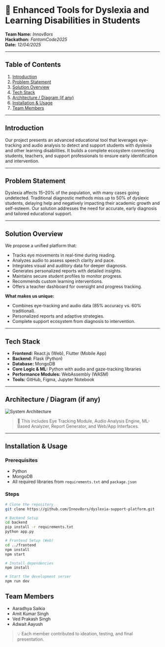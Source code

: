 # 🚀 Enhanced Tools for Dyslexia and Learning Disabilities in Students

**Team Name:** _Innov8ors_  
**Hackathon:** _FantomCode2025_  
**Date:** _12/04/2025_

---

## Table of Contents

1. [Introduction](#introduction)
2. [Problem Statement](#problem-statement)
3. [Solution Overview](#solution-overview)
4. [Tech Stack](#tech-stack)
5. [Architecture / Diagram (if any)](#architecture--diagram-if-any)
6. [Installation & Usage](#installation--usage)
7. [Team Members](#team-members)

---

## Introduction

Our project presents an advanced educational tool that leverages eye-tracking and audio analysis to detect and support students with dyslexia and other learning disabilities. It builds a complete ecosystem connecting students, teachers, and support professionals to ensure early identification and intervention.

---

## Problem Statement

Dyslexia affects 15–20% of the population, with many cases going undetected. Traditional diagnostic methods miss up to 50% of dyslexic students, delaying help and negatively impacting their academic growth and self-esteem. Our solution addresses the need for accurate, early diagnosis and tailored educational support.

---

## Solution Overview

We propose a unified platform that:

- Tracks eye movements in real-time during reading.
- Analyzes audio to assess speech clarity and pace.
- Integrates visual and auditory data for deeper diagnosis.
- Generates personalized reports with detailed insights.
- Maintains secure student profiles to monitor progress.
- Recommends custom learning interventions.
- Offers a teacher dashboard for oversight and progress tracking.

**What makes us unique:**

- Combines eye-tracking and audio data (85% accuracy vs. 60% traditional).
- Personalized reports and adaptive strategies.
- Complete support ecosystem from diagnosis to intervention.

---

## Tech Stack

- **Frontend:** React.js (Web), Flutter (Mobile App)
- **Backend:** Flask (Python)
- **Database:** MongoDB
- **Core Logic & ML:** Python with audio and gaze-tracking libraries
- **Performance Modules:** WebAssembly (WASM)
- **Tools:** GitHub, Figma, Jupyter Notebook

---

## Architecture / Diagram (if any)

![System Architecture](./assets/system-architecture.png)

> 📌 This includes Eye Tracking Module, Audio Analysis Engine, ML-Based Analyzer, Report Generator, and Web/App Interfaces.

---

## Installation & Usage

### Prerequisites

- Python 
- MongoDB
- All required libraries from `requirements.txt` and `package.json`

### Steps

```bash
# Clone the repository
git clone https://github.com/Innov8ors/dyslexia-support-platform.git

# Backend Setup
cd backend
pip install -r requirements.txt
python app.py

# Frontend Setup (Web)
cd ../frontend
npm install
npm start

# Install dependencies
npm install

# Start the development server
npm run dev
```
## Team Members


- Aaradhya Saikia
- Amit Kumar Singh
- Ved Prakash Singh
- Adwait Aayush

> 💡 Each member contributed to ideation, testing, and final presentation.
